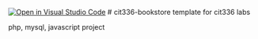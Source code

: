 [![Open in Visual Studio Code](https://classroom.github.com/assets/open-in-vscode-c66648af7eb3fe8bc4f294546bfd86ef473780cde1dea487d3c4ff354943c9ae.svg)](https://classroom.github.com/online_ide?assignment_repo_id=9913857&assignment_repo_type=AssignmentRepo)
﻿# cit336-bookstore
template for cit336 labs

php, mysql, javascript project